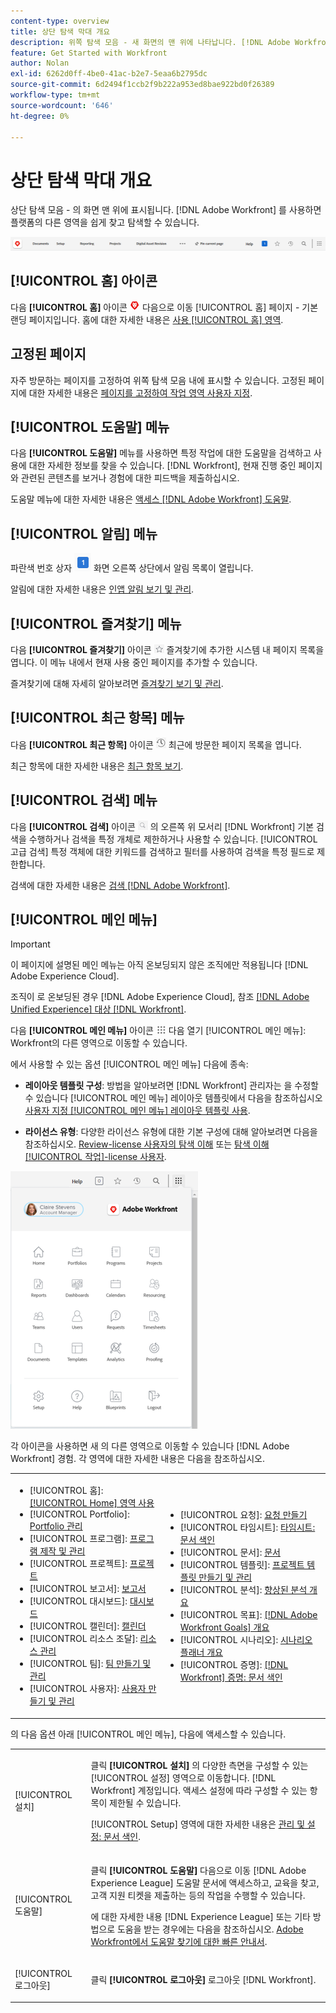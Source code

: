 ```yaml
---
content-type: overview
title: 상단 탐색 막대 개요
description: 위쪽 탐색 모음 - 새 화면의 맨 위에 나타납니다. [!DNL Adobe Workfront] 경험 — 플랫폼의 다른 영역을 쉽게 찾아 탐색할 수 있습니다.
feature: Get Started with Workfront
author: Nolan
exl-id: 6262d0ff-4be0-41ac-b2e7-5eaa6b2795dc
source-git-commit: 6d2494f1ccb2f9b222a953ed8bae922bd0f26389
workflow-type: tm+mt
source-wordcount: '646'
ht-degree: 0%

---
```


# 상단 탐색 막대 개요

상단 탐색 모음 - 의 화면 맨 위에 표시됩니다. [!DNL Adobe Workfront] 를 사용하면 플랫폼의 다른 영역을 쉽게 찾고 탐색할 수 있습니다.

![상단 탐색 막대](assets/global-navigation-bar.png)

## [!UICONTROL 홈] 아이콘

다음 **[!UICONTROL 홈]** 아이콘 ![](assets/home-icon.png) 다음으로 이동 [!UICONTROL 홈] 페이지 - 기본 랜딩 페이지입니다. 홈에 대한 자세한 내용은 [사용 [!UICONTROL 홈] 영역](../../workfront-basics/using-home/using-the-home-area/use-the-home-area.md).

## 고정된 페이지

자주 방문하는 페이지를 고정하여 위쪽 탐색 모음 내에 표시할 수 있습니다. 고정된 페이지에 대한 자세한 내용은 [페이지를 고정하여 작업 영역 사용자 지정](../../workfront-basics/the-new-workfront-experience/pin-pages.md).

## [!UICONTROL 도움말] 메뉴

다음 **[!UICONTROL 도움말]** 메뉴를 사용하면 특정 작업에 대한 도움말을 검색하고 사용에 대한 자세한 정보를 찾을 수 있습니다. [!DNL Workfront], 현재 진행 중인 페이지와 관련된 콘텐츠를 보거나 경험에 대한 피드백을 제출하십시오.

도움말 메뉴에 대한 자세한 내용은 [액세스 [!DNL Adobe Workfront] 도움말](../../workfront-basics/navigate-workfront/workfront-navigation/access-workfront-help.md).

## [!UICONTROL 알림] 메뉴

파란색 번호 상자 ![](assets/notifications-icon.png) 화면 오른쪽 상단에서 알림 목록이 열립니다.

알림에 대한 자세한 내용은 [인앱 알림 보기 및 관리](../../workfront-basics/using-notifications/view-and-manage-in-app-notifications.md).

## [!UICONTROL 즐겨찾기] 메뉴

다음 **[!UICONTROL 즐겨찾기]** 아이콘 ![즐겨찾기](assets/favorites-icon-62x55.png) 즐겨찾기에 추가한 시스템 내 페이지 목록을 엽니다. 이 메뉴 내에서 현재 사용 중인 페이지를 추가할 수 있습니다.

즐겨찾기에 대해 자세히 알아보려면 [즐겨찾기 보기 및 관리](../../workfront-basics/navigate-workfront/recent-and-favorites/view-and-manage-favorites.md).

## [!UICONTROL 최근 항목] 메뉴

다음 **[!UICONTROL 최근 항목]** 아이콘 ![[!UICONTROL 최근 항목]](assets/recents-icon-40x43.png) 최근에 방문한 페이지 목록을 엽니다.

최근 항목에 대한 자세한 내용은 [최근 항목 보기](../../workfront-basics/navigate-workfront/recent-and-favorites/view-recent-items.md).

## [!UICONTROL 검색] 메뉴

다음 **[!UICONTROL 검색]** 아이콘 ![](assets/search-icon.png) 의 오른쪽 위 모서리 [!DNL Workfront] 기본 검색을 수행하거나 검색을 특정 개체로 제한하거나 사용할 수 있습니다. [!UICONTROL 고급 검색] 특정 객체에 대한 키워드를 검색하고 필터를 사용하여 검색을 특정 필드로 제한합니다.

검색에 대한 자세한 내용은 [검색 [!DNL Adobe Workfront]](../../workfront-basics/navigate-workfront/search/search-workfront.md).

## [!UICONTROL 메인 메뉴]

>[!IMPORTANT]
>
>이 페이지에 설명된 메인 메뉴는 아직 온보딩되지 않은 조직에만 적용됩니다 [!DNL Adobe Experience Cloud].
>
> 조직이 로 온보딩된 경우 [!DNL Adobe Experience Cloud], 참조 [[!DNL Adobe Unified Experience] 대상 [!DNL Workfront]](/help/quicksilver/workfront-basics/navigate-workfront/workfront-navigation/adobe-unified-experience.md).

다음 **[!UICONTROL 메인 메뉴]** 아이콘 ![메인 메뉴](assets/main-menu-icon.png) 다음 열기 [!UICONTROL 메인 메뉴]: Workfront의 다른 영역으로 이동할 수 있습니다.

에서 사용할 수 있는 옵션 [!UICONTROL 메인 메뉴] 다음에 종속:

* **레이아웃 템플릿 구성**: 방법을 알아보려면 [!DNL Workfront] 관리자는 을 수정할 수 있습니다 [!UICONTROL 메인 메뉴] 레이아웃 템플릿에서 다음을 참조하십시오 [사용자 지정 [!UICONTROL 메인 메뉴] 레이아웃 템플릿 사용](../../administration-and-setup/customize-workfront/use-layout-templates/customize-main-menu.md).

* **라이선스 유형**: 다양한 라이선스 유형에 대한 기본 구성에 대해 알아보려면 다음을 참조하십시오. [Review-license 사용자의 탐색 이해](../../workfront-basics/navigate-workfront/workfront-navigation/reviewer-global-navigation-bar.md) 또는 [탐색 이해 [!UICONTROL 작업]-license 사용자](../../workfront-basics/navigate-workfront/workfront-navigation/worker-global-navigation-bar.md).

![메인 메뉴 옵션](assets/main-menu-options-350x481.png)

각 아이콘을 사용하면 새 의 다른 영역으로 이동할 수 있습니다 [!DNL Adobe Workfront] 경험. 각 영역에 대한 자세한 내용은 다음을 참조하십시오.

<!--
<p data-mc-conditions="QuicksilverOrClassic.Draft mode">(NOTE: Update screenshot and add icons for new products/features.)</p>
-->

<table style="table-layout:auto"> 
 <col> 
 <col> 
 <tbody> 
  <tr> 
   <td> 
    <ul> 
     <li>[!UICONTROL 홈]: <a href="../../workfront-basics/using-home/using-the-home-area/use-the-home-area.md" class="MCXref xref">[!UICONTROL Home] 영역 사용</a></li> 
     <li>[!UICONTROL Portfolio]: <a href="../../manage-work/portfolios/portfolio-management-overview.md" class="MCXref xref">Portfolio 관리</a></li> 
     <li>[!UICONTROL 프로그램]: <a href="../../manage-work/portfolios/create-and-manage-programs/create-and-manage-programs.md" class="MCXref xref">프로그램 제작 및 관리 </a></li> 
     <li>[!UICONTROL 프로젝트]: <a href="../../manage-work/projects/projects-overview.md" class="MCXref xref">프로젝트</a></li> 
     <li>[!UICONTROL 보고서]: <a href="../../reports-and-dashboards/reports/reports-overview.md" class="MCXref xref">보고서</a></li> 
     <li>[!UICONTROL 대시보드]: <a href="../../reports-and-dashboards/dashboards/dashboards-overview.md" class="MCXref xref">대시보드</a></li> 
     <li>[!UICONTROL 캘린더]: <a href="../../reports-and-dashboards/reports/calendars/calendars.md" class="MCXref xref">캘린더</a></li> 
     <li>[!UICONTROL 리소스 조달]: <a href="../../resource-mgmt/resource-mgmt-overview/resource-management-overview.md" class="MCXref xref">리소스 관리 </a></li> 
     <li>[!UICONTROL 팀]: <a href="../../people-teams-and-groups/create-and-manage-teams/create-and-mange-teams.md" class="MCXref xref">팀 만들기 및 관리</a></li> 
     <li>[!UICONTROL 사용자]: <a href="../../administration-and-setup/add-users/create-and-manage-users/create-and-manage-users.md" class="MCXref xref">사용자 만들기 및 관리</a></li> 
    </ul> </td> 
   <td> 
    <ul> 
     <li>[!UICONTROL 요청]: <a href="../../manage-work/requests/create-requests/create-requests.md" class="MCXref xref">요청 만들기</a></li> 
     <li>[!UICONTROL 타임시트]: <a href="../../timesheets/timesheets-all.md" class="MCXref xref">타임시트: 문서 색인</a></li> 
     <li>[!UICONTROL 문서]: <a href="../../documents/documents-overview.md" class="MCXref xref">문서</a></li> 
     <li>[!UICONTROL 템플릿]: <a href="../../manage-work/projects/create-and-manage-templates/create-manage-templates.md" class="MCXref xref">프로젝트 템플릿 만들기 및 관리</a></li> 
     <li>[!UICONTROL 분석]: <a href="../../enhanced-analytics/enhanced-analytics-overview.md" class="MCXref xref">향상된 분석 개요</a></li> 
     <li>[!UICONTROL 목표]: <a href="../../workfront-goals/goal-management/wf-goals-overview.md" class="MCXref xref">[!DNL Adobe Workfront Goals] 개요</a></li> 
     <li>[!UICONTROL 시나리오]: <a href="../../scenario-planner/scenario-planner-overview.md" class="MCXref xref">시나리오 플래너 개요</a></li> 
     <li>[!UICONTROL 증명]: <a href="../../workfront-proof/workfront-proof.md" class="MCXref xref">[!DNL Workfront] 증명: 문서 색인</a></li> 
    </ul> </td> 
  </tr> 
 </tbody> 
</table>

의 다음 옵션 아래 [!UICONTROL 메인 메뉴], 다음에 액세스할 수 있습니다.

<table style="table-layout:auto"> 
 <col> 
 <col> 
 <tbody> 
  <tr> 
   <td> <p class="bold">[!UICONTROL 설치]</p> </td> 
   <td> <p>클릭 <b>[!UICONTROL 설치]</b> 의 다양한 측면을 구성할 수 있는 [!UICONTROL 설정] 영역으로 이동합니다. [!DNL Workfront] 계정입니다. 액세스 설정에 따라 구성할 수 있는 항목이 제한될 수 있습니다.</p> <p>[!UICONTROL Setup] 영역에 대한 자세한 내용은 <a href="../../administration-and-setup/administration-and-setup.md" class="MCXref xref">관리 및 설정: 문서 색인</a>.</p> </td> 
  </tr> 
  <tr> 
   <td> <p class="bold">[!UICONTROL 도움말]</p> </td> 
   <td> <p>클릭 <b>[!UICONTROL 도움말]</b> 다음으로 이동 [!DNL Adobe Experience League] 도움말 문서에 액세스하고, 교육을 찾고, 고객 지원 티켓을 제출하는 등의 작업을 수행할 수 있습니다.</p> <p>에 대한 자세한 내용 [!DNL Experience League] 또는 기타 방법으로 도움을 받는 경우에는 다음을 참조하십시오. <a href="../../workfront-basics/tips-tricks-and-troubleshooting/guide-for-help-in-workfront.md" class="MCXref xref">Adobe Workfront에서 도움말 찾기에 대한 빠른 안내서</a>.</p> </td> 
  </tr>

<tr> 
   <td> <p class="bold">[!UICONTROL 로그아웃]</p> </td> 
   <td>클릭 <b>[!UICONTROL 로그아웃]</b> 로그아웃 [!DNL Workfront].</td> 
  </tr> 
 </tbody> 
</table>
